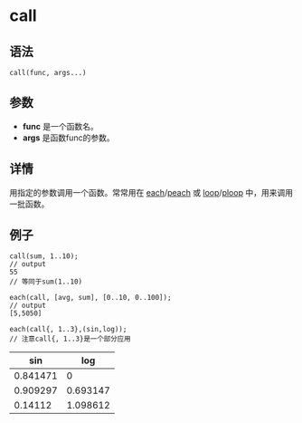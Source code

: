 # call

## 语法

`call(func, args...)`

## 参数

* **func** 是一个函数名。
* **args** 是函数func的参数。

## 详情

用指定的参数调用一个函数。常常用在 [each](each.md)/[peach](peach.md) 或 [loop](loop.md)/[ploop](ploop.md) 中，用来调用一批函数。

## 例子

```
call(sum, 1..10);
// output
55
// 等同于sum(1..10)

each(call, [avg, sum], [0..10, 0..100]);
// output
[5,5050]

each(call{, 1..3},(sin,log));
// 注意call{, 1..3}是一个部分应用
```

| sin | log |
| --- | --- |
| 0.841471 | 0 |
| 0.909297 | 0.693147 |
| 0.14112 | 1.098612 |

